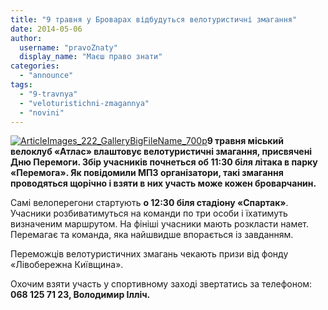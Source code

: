 ```yaml
---
title: "9 травня у Броварах відбудуться велотуристичні змагання"
date: 2014-05-06
author: 
  username: "pravoZnaty"
  display_name: "Маєш право знати"
categories: 
  - "announce"
tags: 
  - "9-travnya"
  - "veloturistichni-zmagannya"
  - "novini"
---
```


[![ArticleImages_222_GalleryBigFileName_700p](https://mpz.brovary.org/wp-content/uploads/2014/05/ArticleImages_222_GalleryBigFileName_700p.jpg)](https://mpz.brovary.org/wp-content/uploads/2014/05/ArticleImages_222_GalleryBigFileName_700p.jpg)**9 травня міський велоклуб «Атлас» влаштовує велотуристичні змагання, присвячені Дню Перемоги. Збір учасників почнеться об 11:30 біля літака в парку «Перемога». Як повідомили МПЗ організатори, такі змагання проводяться щорічно і взяти в них участь може кожен броварчанин.**

Самі велоперегони стартують **о 12:30 біля стадіону «Спартак»**. Учасники розбиватимуться на команди по три особи і їхатимуть визначеним маршрутом. На фініші учасники мають розкласти намет. Перемагає та команда, яка найшвидше впорається із завданням.

Переможців велотуристичних змагань чекають призи від фонду «Лівобережна Київщина».

Охочим взяти участь у спортивному заході звертатись за телефоном: **068 125 71 23, Володимир Ілліч.**
